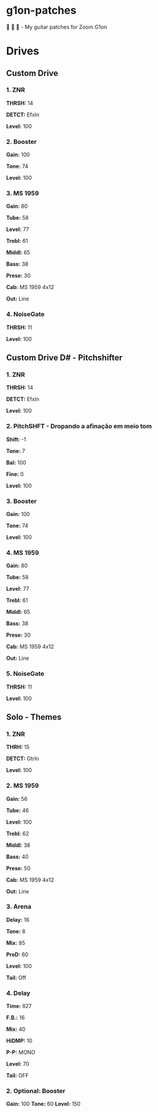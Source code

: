 # g1on-patches
:guitar: :guitar: :guitar: - My guitar patches for Zoom G1on


# Drives

## Custom Drive 

### 1. ZNR 

**THRSH:** 14

**DETCT:** EfxIn

**Level:** 100

### 2. Booster

**Gain:** 100

**Tone:** 74

**Level:** 100

### 3. MS 1959

**Gain:** 80

**Tube:** 58

**Level:** 77

**Trebl:** 61

**Middl:** 65

**Bass:** 38

**Prese:** 30

**Cab:** MS 1959 4x12

**Out:** Line

### 4. NoiseGate

**THRSH:** 11

**Level:** 100

## Custom Drive D# - Pitchshifter


### 1. ZNR 

**THRSH:** 14

**DETCT:** EfxIn

**Level:** 100

### 2. PitchSHFT - Dropando a afinação em meio tom

**Shift:** -1

**Tone:** 7

**Bal:** 100

**Fine:** 0

**Level:** 100


### 3. Booster

**Gain:** 100

**Tone:** 74

**Level:** 100


### 4. MS 1959

**Gain:** 80

**Tube:** 58

**Level:** 77

**Trebl:** 61

**Middl:** 65

**Bass:** 38

**Prese:** 30

**Cab:** MS 1959 4x12

**Out:** Line

### 5. NoiseGate

**THRSH:** 11

**Level:** 100


## Solo - Themes 

### 1. ZNR
**THRH:** 15

**DETCT:** GtrIn

**Level:** 100

### 2. MS 1959

**Gain:** 56

**Tube:** 46

**Level:** 100

**Trebl:** 62

**Middl:** 38

**Bass:** 40

**Prese:** 50

**Cab:** MS 1959 4x12

**Out:** Line

### 3. Arena
**Delay:** 16

**Tone:** 8

**Mix:** 85

**PreD:** 60

**Level:** 100

**Tail:** Off


### 4. Delay
**Time:** 827

**F.B.:** 16

**Mix:** 40

**HiDMP:** 10

**P-P:** MONO

**Level:** 70

**Tail:** OFF



### 2. Optional: Booster

**Gain:** 100
**Tone:** 60
**Level:** 150
